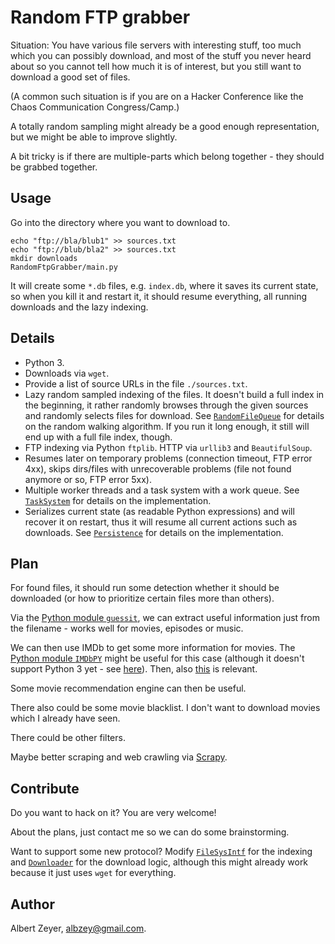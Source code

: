 # Random FTP grabber

Situation:
You have various file servers with interesting stuff,
too much which you can possibly download,
and most of the stuff you never heard about so you
cannot tell how much it is of interest,
but you still want to download a good set of files.

(A common such situation is if you are on a
Hacker Conference like the Chaos Communication Congress/Camp.)

A totally random sampling might already be a good enough
representation, but we might be able to improve slightly.

A bit tricky is if there are multiple-parts
which belong together - they should be grabbed together.


## Usage

Go into the directory where you want to download to.

    echo "ftp://bla/blub1" >> sources.txt
    echo "ftp://blub/bla2" >> sources.txt
    mkdir downloads
    RandomFtpGrabber/main.py

It will create some `*.db` files, e.g. `index.db`, where
it saves its current state, so when you kill it and restart it,
it should resume everything, all running downloads and the lazy
indexing.


## Details

* Python 3.
* Downloads via `wget`.
* Provide a list of source URLs in the file `./sources.txt`.
* Lazy random sampled indexing of the files.
It doesn't build a full index in the beginning, it rather randomly
browses through the given sources and randomly selects files for download.
See [`RandomFileQueue`](https://github.com/albertz/RandomFtpGrabber/blob/master/RandomFileQueue.py)
for details on the random walking algorithm.
If you run it long enough, it still will end up with a full file index, though.
* FTP indexing via Python `ftplib`. HTTP via `urllib3` and `BeautifulSoup`.
* Resumes later on temporary problems (connection timeout, FTP error 4xx),
skips dirs/files with unrecoverable problems (file not found anymore or so, FTP error 5xx).
* Multiple worker threads and a task system with a work queue.
See [`TaskSystem`](https://github.com/albertz/RandomFtpGrabber/blob/master/TaskSystem.py)
for details on the implementation.
* Serializes current state (as readable Python expressions)
and will recover it on restart, thus it will resume all current actions such as downloads.
See [`Persistence`](https://github.com/albertz/RandomFtpGrabber/blob/master/Persistence.py)
for details on the implementation.


## Plan

For found files, it should run some detection whether it should be downloaded
(or how to prioritize certain files more than others).

Via the [Python module `guessit`](https://pypi.python.org/pypi/guessit),
we can extract useful information just from
the filename - works well for movies, episodes or music.

We can then use IMDb to get some more information for movies.
The [Python module `IMDbPY`](http://imdbpy.sourceforge.net/)
might be useful for this case
(although it doesn't support Python 3 yet - see
[here](https://github.com/alberanid/imdbpy/issues/17)).
Then, also [this](http://stackoverflow.com/questions/5342329/can-i-retrieve-imdbs-movie-recommendations-for-a-given-movie-using-imdbpy) is relevant.

Some movie recommendation engine can then be useful.

There also could be some movie blacklist. I don't want to download
movies which I already have seen.

There could be other filters.

Maybe better scraping and web crawling via [Scrapy](http://scrapy.org/).


## Contribute

Do you want to hack on it?
You are very welcome!

About the plans, just contact me so we can do some brainstorming.

Want to support some new protocol?
Modify [`FileSysIntf`](https://github.com/albertz/RandomFtpGrabber/blob/master/FileSysIntf.py)
for the indexing
and [`Downloader`](https://github.com/albertz/RandomFtpGrabber/blob/master/Downloader.py)
for the download logic, although this might already work because it
just uses `wget` for everything.


## Author

Albert Zeyer, [albzey@gmail.com](mailto:albzey@gmail.com).

